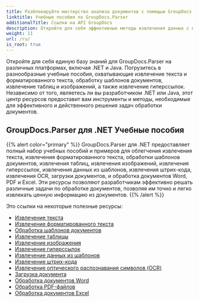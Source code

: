 ```yaml
---
title: Разблокируйте мастерство анализа документов с помощью GroupDocs.Parser
linktitle: Учебные пособия по GroupDocs.Parser
additionalTitle: Ссылки на API GroupDocs
description: Откройте для себя эффективные методы извлечения данных с помощью GroupDocs.Parser для .NET и Java. Изучите руководства по извлечению текста, таблиц, изображений и многому другому.
weight: 11
url: /ru/
is_root: true
---
```


Откройте для себя единую базу знаний для GroupDocs.Parser на различных платформах, включая .NET и Java. Погрузитесь в разнообразные учебные пособия, охватывающие извлечение текста и форматированного текста, обработку шаблонов документов, извлечение таблиц и изображений, а также извлечение гиперссылок. Независимо от того, являетесь ли вы разработчиком .NET или Java, этот центр ресурсов предоставит вам инструменты и методы, необходимые для эффективного и действенного решения задач обработки документов.

## GroupDocs.Parser для .NET Учебные пособия
{{% alert color="primary" %}}
GroupDocs.Parser для .NET предоставляет полный набор учебных пособий и примеров для облегчения извлечения текста, извлечения форматированного текста, обработки шаблонов документов, извлечения таблиц, извлечения изображений, извлечения гиперссылок, извлечения данных из шаблонов, извлечения штрих-кода, извлечения OCR, загрузки документов, и обработка документов Word, PDF и Excel. Эти ресурсы позволяют разработчикам эффективно решать различные задачи по обработке документов, позволяя им точно и легко извлекать ценную информацию из документов.
{{% /alert %}}

Это ссылки на некоторые полезные ресурсы:
 
- [Извлечение текста](./net/text-extraction/)
- [Извлечение форматированного текста](./net/formatted-text-extraction/)
- [Обработка шаблонов документов](./net/document-template-processing/)
- [Извлечение таблицы](./net/table-extraction/)
- [Извлечение изображения](./net/image-extraction/)
- [Извлечение гиперссылок](./net/hyperlink-extraction/)
- [Извлечение данных из шаблонов](./net/data-extraction-from-templates/)
- [Извлечение штрих-кода](./net/barcode-extraction/)
- [Извлечение оптического распознавания символов (OCR)](./net/ocr-extraction/)
- [Загрузка документа](./net/document-loading/)
- [Обработка документов Word](./net/word-document-processing/)
- [Обработка PDF-файлов](./net/pdf-processing/)
- [Обработка документов Excel](./net/excel-document-processing/)





